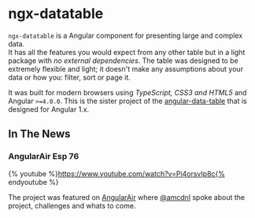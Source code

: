 # ngx-datatable

`ngx-datatable` is a Angular component for presenting large and complex data.  
It has all the features you would expect from any other table but in a light package 
with _no external dependencies_. The table was designed to be extremely flexible and light; 
it doesn't make any assumptions about your data or how you: filter, sort or page it.

It was built for modern browsers using _TypeScript, CSS3 and HTML5_ and Angular `>=4.0.0`. 
This is the sister project of the [angular-data-table](https://github.com/swimlane/angular-data-table) 
that is designed for Angular 1.x.

## In The News

### AngularAir Esp 76
{% youtube %}https://www.youtube.com/watch?v=Pj4orsvIp8c{% endyoutube %}

The project was featured on [AngularAir](https://angularair.com/) where [@amcdnl](https://github.com/amcdnl)
spoke about the project, challenges and whats to come.
